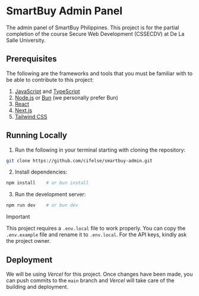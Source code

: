 # SmartBuy Admin Panel
The admin panel of SmartBuy Philippines. This project is for the partial completion of the course Secure Web Development (CSSECDV) at De La Salle University.

## Prerequisites
The following are the frameworks and tools that you must be familiar with to be able to contribute to this project:

1. [JavaScript](https://developer.mozilla.org/en-US/docs/Web/JavaScript/Reference) and [TypeScript](https://www.typescriptlang.org/docs/handbook/intro.html)
2. [Node.js](https://nodejs.org/en/download/) or [Bun](https://bun.sh/) (we personally prefer Bun)
3. [React](https://react.dev/learn)
4. [Next.js](https://nextjs.org/learn)
5. [Tailwind CSS](https://tailwindcss.com/docs)

## Running Locally
1. Run the following in your terminal starting with cloning the repository:

```bash
git clone https://github.com/cifelse/smartbuy-admin.git
```

2. Install dependencies:

```bash
npm install    # or bun install
```

3. Run the development server:

```bash
npm run dev    # or bun dev
```

> [!IMPORTANT]
> This project requires a `.env.local` file to work properly. You can copy the `.env.example` file and rename it to `.env.local`. For the API keys, kindly ask the project owner.


## Deployment
We will be using _Vercel_ for this project. Once changes have been made, you can push commits to the `main` branch and _Vercel_ will take care of the building and deployment.